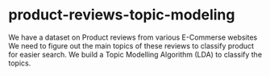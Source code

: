 # product-reviews-topic-modeling
We have a dataset on Product reviews from various E-Commerse websites We need to figure out the main topics of these reviews to classify product for easier search.  We build a Topic Modelling Algorithm (LDA) to classify the topics.
